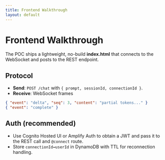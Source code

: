 ```yaml
---
title: Frontend Walkthrough
layout: default
---
```


# Frontend Walkthrough

The POC ships a lightweight, no-build **index.html** that connects to the WebSocket and posts to the REST endpoint.

## Protocol

- **Send**: `POST /chat` with `{ prompt, sessionId, connectionId }`.
- **Receive**: WebSocket frames

```json
{ "event": "delta", "seq": 3, "content": "partial tokens..." }
{ "event": "complete" }
```

## Auth (recommended)

- Use Cognito Hosted UI or Amplify Auth to obtain a JWT and pass it to the REST call and `@connect` route.
- Store `connectionId↔userId` in DynamoDB with TTL for reconnection handling.
